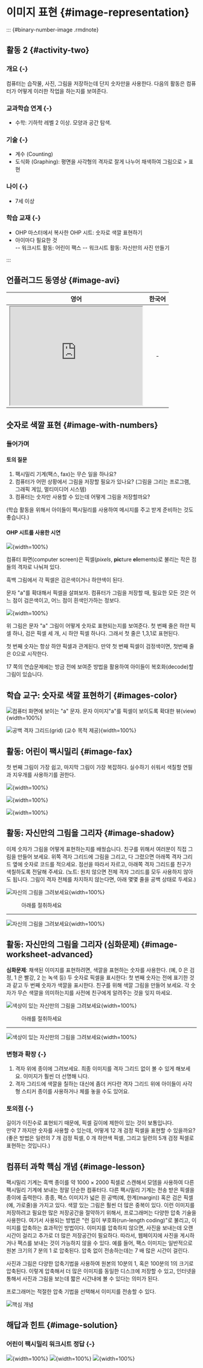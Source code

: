 # 이미지 표현 {#image-representation}

::: {#binary-number-image .rmdnote}

## 활동 2 {#activity-two}

### 개요 {-}

컴퓨터는 습작물, 사진, 그림을 저장하는데 단지 숫자만을 사용한다. 
다음의 활동은 컴퓨터가 어떻게 이러한 작업을 하는지를 보여준다.

### 교과학습 연계 {-}  

- 수학: 기하학 레벨 2 이상. 모양과 공간 탐색.

### 기술 {-}

- 계수 (Counting)
- 도식화 (Graphing): 평면을 사각형의 격자로 잘게 나누어 채색하여 그림으로 > 표현

### 나이 {-}
- 7세 이상

### 학습 교재 {-}

- OHP 마스터에서 복사한 OHP 시트: 숫자로 색깔 표현하기
- 아이마다 필요한 것  
-- 워크시트 활동: 어린이 팩스
-- 워크시트 활동: 자신만의 사진 만들기 

:::

## 언플러그드 동영상 {#image-avi}


| 영어 | 한국어 |
:---------------------------------: | :-------------:|
| <iframe width="350" height="260" src="https://www.youtube.com/embed/uaV2RuAJTjQ" ameborder="0" allowfullscreen> </iframe> | - |


## 숫자로 색깔 표현 {#image-with-numbers}

### 들어가며  
 
#### 토의 질문  

1. 팩시밀리 기계(팩스, fax)는 무슨 일을 하나요?  
2. 컴퓨터가 어떤 상황에서 그림을 저장할 필요가 있나요? (그림을 그리는 프로그램, 그래픽 게임, 멀티미디어 시스템) 
3. 컴퓨터는 숫자만 사용할 수 있는데 어떻게 그림을 저장할까요?  

(학습 활동을 위해서 아이들이 팩시밀리를 사용하여 메시지를 주고 받게 준비하는 것도 좋습니다.)

#### OHP 시트를 사용한 시연  

![](img/ch02-img/02-image-01-a-01.png){width=100%}

컴퓨터 화면(computer screen)은 픽셀(*pixels*, **pic**ture **el**ements)로 
불리는 작은 점들의 격자로 나눠져 있다.  

흑백 그림에서 각 픽셀은 검은색이거나 하얀색이 된다. 

문자 "a"를 확대해서 픽셀을 살펴보자. 
컴퓨터가 그림을 저장할 때, 필요한 모든 것은 어느 점이 검은색이고, 
어느 점이 흰색인가하는 정보다.

![](img/ch02-img/02-image-01-a-02.png){width=100%}

위 그림은 문자 "a" 그림이 어떻게 숫자로 표현되는지를 보여준다. 첫 번째 줄은 하얀 픽셀 하나, 
검은 픽셀 세 개, 시 하얀 픽셀 하나다. 그래서 첫 줄은 1,3,1로 표현된다.  

첫 번째 숫자는 항상 하얀 픽셀과 관계된다. 만약 첫 번째 픽셀이 검정색이면, 
첫번째 줄은 0으로 시작한다.

17 쪽의 연습문제에는 방금 전에 보여준 방법을 활용하여 아이들이 복호화(decode)할 
그림이 있습니다.  



## 학습 교구: 숫자로 색깔 표현하기 {#images-color}

![컴퓨터 화면에 보이는 "a" 문자. 문자 이미지"a"를 픽셀이 보이도록 확대한 뷰(view)](img/ch02-img/02-image-02-master-01.png){width=100%}

![공백 격자 그리드(grid) (교수 목적 제공)](img/ch02-img/02-image-02-master-03.png){width=100%}


## 활동: 어린이 팩시밀리 {#image-fax}

첫 번째 그림이 가장 쉽고, 마지막 그림이 가장 복잡하다. 실수하기 쉬워서 색칠할 연필과
지우개를 사용하기를 권한다.

![](img/ch02-img/02-image-03-worksheet-01.png){width=100%}

![](img/ch02-img/02-image-03-worksheet-02.png){width=100%}

![](img/ch02-img/02-image-03-worksheet-03.png){width=100%}



## 활동: 자신만의 그림을 그리자 {#image-shadow}

이제 숫자가 그림을 어떻게 표현하는지를 배웠습니다.
친구를 위해서 여러분이 직접 그림을 만들어 보세요. 
위쪽 격자 그리드에 그림을 그리고, 다 그렸으면 아래쪽 격자
그리드 옆에 숫자로 코드를 적으세요. 
점선을 따라서 자르고, 아래쪽 격자 그리드를 친구가 색칠하도록 전달해 주세요. 
(노트: 원치 않으면 전체 격자 그리드를 모두 사용하지 않아도 됩니다. 
그림이 격자 전체를 차지하지 않는다면, 아래 몇몇 줄을 공백 상태로 두세요.)

![자신의 그림을 그려보세요](img/ch02-img/02-image-04-worksheet-01.png){width=100%}

<dl>
  <dd>아래를 절취하세요</dd>
  <hr>
</dl>

![자신의 그림을 그려보세요](img/ch02-img/02-image-04-worksheet-01.png){width=100%}



## 활동: 자신만의 그림을 그리자 (심화문제) {#image-worksheet-advanced}

**심화문제**:  채색된 이미지를 표현하려면, 색깔을 표현하는 숫자를 사용한다. (예, 0 은 검정,
1 은 빨강, 2 는 녹색 등) 두 숫자로 픽셀을 표시한다: 첫 번째 숫자는 전에 표기한 것과
같고 두 번째 숫자가 색깔을 표시한다. 
친구를 위해 색깔 그림을 만들어 보세요. 
각 숫자가 무슨 색깔을 의미하는지를 사전에 친구에게 알려주는 것을 잊지 마세요.

![색상이 있는 자신만의 그림을 그려보세요](img/ch02-img/02-image-04-worksheet-01.png){width=100%}

<dl>
  <dd>아래를 절취하세요</dd>
  <hr>
</dl>

![색상이 있는 자신만의 그림을 그려보세요](img/ch02-img/02-image-04-worksheet-01.png){width=100%}

### 변형과 확장 {-}

1. 격자 위에 종이에 그려보세요. 최종 이미지를 격자 그리드 없이 볼 수 있게 해보세요. 이미지가 훨씬 더 선명해 니다.  
2. 격자 그리드에 색깔을 칠하는 대신에 좀더 커다란 격자 그리드 위에 아이들이 사각형 스티커 종이를 사용하거나 체를 놓을 수도 있어요.  

### 토의점 {-}

길이가 이진수로 표현되기 때문에, 픽셀 길이에 제한이 있는 것이 보통입니다.  
만약 7 까지만 숫자를 사용할 수 있는데, 어떻게 12 개 검정 픽셀을 표현할 수 있을까요? 
(좋은 방법은 일련의 7 개 검정 픽셀, 0 개 하얀색 픽셀, 그리고 일련의 5개 검정 픽셀로 표현하는 것입니다.)


## 컴퓨터 과학 핵심 개념 {#image-lesson}

팩시밀리 기계는 흑백 종이를 약 1000 × 2000 픽셀로 스캔해서 모뎀을 사용하여 다른
팩시밀리 기계에 보내는 정말 단순한 컴퓨터다. 
다른 팩시밀리 기계는 전송 받은 픽셀을 종이에 출력한다. 
종종, 팩스 이미지가 넓은 흰 공백(예, 한계(margin)) 혹은 검은 픽셀 (예, 가로줄)을 가지고 있다. 
색깔 있는 그림은 훨씬 더 많은 중복이 있다. 이런 이미지를 저장하려고
필요한 많은 저장공간을 절약하기 위해서, 프로그래머는 다양한 압축 기술을 사용한다.
여기서 사용되는 방법은 "런 길이 부호화(run-length coding)"로 불리고, 이미지를 압축하는 효과적인 방법이다. 
이미지를 압축하지 않으면, 사진을 보내는데 오랜 시간이 걸리고 추가로 더 많은 저장공간이 필요하다. 
따라서, 웹페이지에 사진을 게시하거나 팩스를 보내는 것이 가능하지 않을 수 있다. 
예를 들어, 팩스 이미지는 일반적으로 원본 크기의 7 분의 1 로 압축된다. 
압축 없이 전송하는데는 7 배 많은 시간이 걸린다.  

사진과 그림은 다양한 압축기법을 사용하여 원본의 10분의 1, 혹은 100분의 1의 크기로 압축된다. 
이렇게 압축해서 더 많은 이미지를 동일한 디스크에 저장할 수 있고,
인터넷을 통해서 사진과 그림을 보는데 짧은 시간내에 볼 수 있다는 의미가 된다.  

프로그래머는 적절한 압축 기법을 선택해서 이미지를 전송할 수 있다. 

![핵심 개념](img/ch02-img/02-image-05-core-concept.png)


## 해답과 힌트 {#image-solution}

### 어린이 팩시밀리 워크시트 정답 {-}

![](img/ch02-img/02-image-06-hint-solution-01.png){width=100%}
![](img/ch02-img/02-image-06-hint-solution-02.png){width=100%}
![](img/ch02-img/02-image-06-hint-solution-03.png){width=100%}



